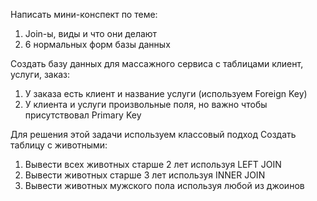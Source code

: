 Написать мини-конспект по теме:
1) Join-ы, виды и что они делают
2) 6 нормальных форм базы данных

Cоздать базу данных для массажного сервиса с таблицами клиент, услуги, заказ:
 1) У заказа есть клиент и название услуги (используем Foreign Key)
 2) У клиента и услуги произвольные поля, но важно чтобы присутствовал Primary Key
 
Для решения этой задачи используем классовый подход
Cоздать таблицу с животными:
1) Вывести всех животных старше 2 лет используя LEFT JOIN
2) Вывести животных старше 3 лет используя INNER JOIN
3) Вывести животных мужского пола используя любой из джоинов